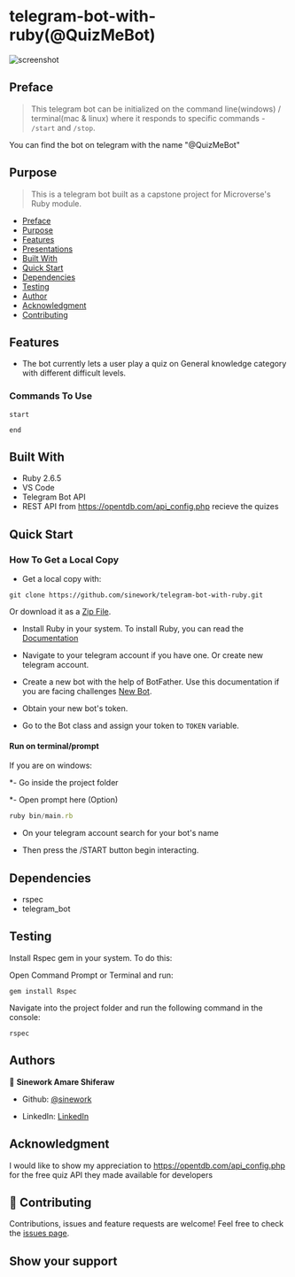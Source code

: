 # telegram-bot-with-ruby(@QuizMeBot)

![screenshot](./images/tel_bot.gif)

## Preface

> This telegram bot can be initialized on the command line(windows) / terminal(mac &amp; linux) where it responds to specific commands - `/start` and `/stop`.

You can find the bot on telegram with the name "@QuizMeBot"

## Purpose

> This is a telegram bot built as a capstone project for Microverse's Ruby module.

- [Preface](#preface)
- [Purpose](#purpose)
- [Features](#features)
- [Presentations](#presentations)
- [Built With](#built-with)
- [Quick Start](#quick-start)
- [Dependencies](#dependencies)
- [Testing](#testing)
- [Author](#author)
- [Acknowledgment](#Acknowledgment)
- [Contributing](#contributing)

## Features

- The bot currently lets a user play a quiz on General knowledge category with different difficult levels.

### Commands To Use

```
start
```

```console
end
```

## Built With

- Ruby 2.6.5
- VS Code
- Telegram Bot API
- REST API from https://opentdb.com/api_config.php recieve the quizes

## Quick Start

### How To Get a Local Copy

- Get a local copy with:

```console
git clone https://github.com/sinework/telegram-bot-with-ruby.git
```

Or download it as a [Zip File](https://codeload.github.com/sinework/telegram-bot-with-ruby/zip/feature).

- Install Ruby in your system. To install Ruby, you can read the [Documentation](https://www.ruby-lang.org/en/documentation/installation/)

- Navigate to your telegram account if you have one. Or create new telegram account.
- Create a new bot with the help of BotFather. Use this documentation if you are facing challenges [New Bot](https://core.telegram.org/bots#6-botfather).
- Obtain your new bot's token.
- Go to the Bot class and assign your token to `TOKEN` variable.

#### Run on terminal/prompt

If you are on windows:

\*- Go inside the project folder

\*- Open prompt here (Option)

```js
ruby bin/main.rb
```

- On your telegram account search for your bot's name

- Then press the /START button begin interacting.

## Dependencies

- rspec
- telegram_bot

## Testing

Install Rspec gem in your system. To do this:

Open Command Prompt or Terminal and run:

```console
gem install Rspec
```

Navigate into the project folder and run the following command in the console:

```console
rspec
```

## Authors

👤 **Sinework Amare Shiferaw**

- Github: [@sinework](https://github.com/sinework)

- LinkedIn: [LinkedIn](https://www.linkedin.com/in/sinework-amare-731a6a125/)

## Acknowledgment

I would like to show my appreciation to https://opentdb.com/api_config.php for the free quiz API they made available for developers

## 🤝 Contributing

Contributions, issues and feature requests are welcome!
Feel free to check the [issues page](https://github.com/JelilFaisalAbudu/tic_tac_toe_game/issues).

## Show your support
